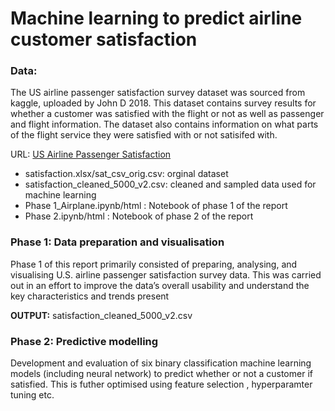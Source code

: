 # Machine learning to predict airline customer satisfaction

### **Data:** 

The US airline passenger satisfaction survey dataset was sourced from kaggle, uploaded by John D 2018. This dataset contains survey results for whether a customer was satisfied with the flight or not as well as passenger and flight information. The dataset also contains information on what parts of the flight service they were satisfied with or not satisifed with.

URL: [US Airline Passenger Satisfaction](https://www.kaggle.com/datasets/johndddddd/customer-satisfaction)

- satisfaction.xlsx/sat_csv_orig.csv: orginal dataset
- satisfaction_cleaned_5000_v2.csv: cleaned and sampled data used for machine learning
- Phase 1_Airplane.ipynb/html : Notebook of phase 1 of the report 
- Phase 2.ipynb/html : Notebook of phase 2 of the report 

### **Phase 1**: Data preparation and visualisation
Phase 1 of this report primarily consisted of preparing, analysing, and visualising U.S. airline passenger satisfaction survey data. This was carried out in an effort to improve the data’s overall usability and understand the key characteristics and trends present

**OUTPUT:** satisfaction_cleaned_5000_v2.csv

### **Phase 2**: Predictive modelling
Development and evaluation of six binary classification machine learning models (including neural network) to predict whether or not a customer if satisfied. This is futher optimised using feature selection , hyperparamter tuning etc.
